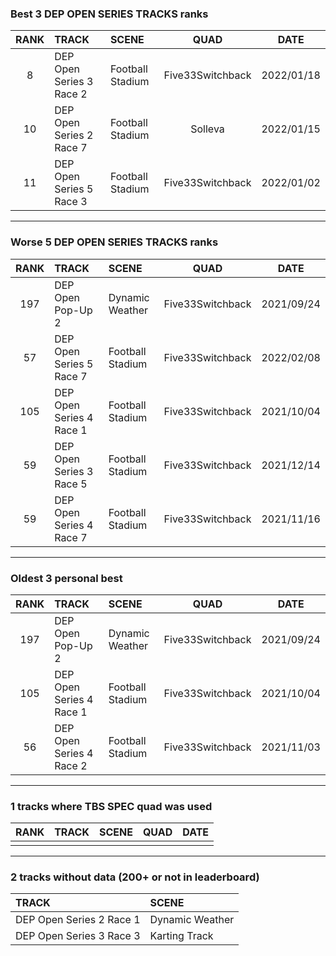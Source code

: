 ### Best 3 DEP OPEN SERIES TRACKS ranks
|RANK|TRACK|SCENE|QUAD|DATE|
|:---:|:---|:---|:---:|:---:|
|8|DEP Open Series 3 Race 2|Football Stadium|Five33Switchback|2022/01/18|
|10|DEP Open Series 2 Race 7|Football Stadium|Solleva|2022/01/15|
|11|DEP Open Series 5 Race 3|Football Stadium|Five33Switchback|2022/01/02|
---
### Worse 5 DEP OPEN SERIES TRACKS ranks
|RANK|TRACK|SCENE|QUAD|DATE|
|:---:|:---|:---|:---:|:---:|
|197|DEP Open Pop-Up 2|Dynamic Weather|Five33Switchback|2021/09/24|
|57|DEP Open Series 5 Race 7|Football Stadium|Five33Switchback|2022/02/08|
|105|DEP Open Series 4 Race 1|Football Stadium|Five33Switchback|2021/10/04|
|59|DEP Open Series 3 Race 5|Football Stadium|Five33Switchback|2021/12/14|
|59|DEP Open Series 4 Race 7|Football Stadium|Five33Switchback|2021/11/16|
---
### Oldest 3 personal best
|RANK|TRACK|SCENE|QUAD|DATE|
|:---:|:---|:---|:---:|:---:|
|197|DEP Open Pop-Up 2|Dynamic Weather|Five33Switchback|2021/09/24|
|105|DEP Open Series 4 Race 1|Football Stadium|Five33Switchback|2021/10/04|
|56|DEP Open Series 4 Race 2|Football Stadium|Five33Switchback|2021/11/03|
---
### 1 tracks where TBS SPEC quad was used
|RANK|TRACK|SCENE|QUAD|DATE|
|:---:|:---|:---|:---:|:---:|
||||||
---
### 2 tracks without data (200+ or not in leaderboard)
|TRACK|SCENE|
|:---|:---|
|DEP Open Series 2 Race 1|Dynamic Weather|
|DEP Open Series 3 Race 3|Karting Track|
